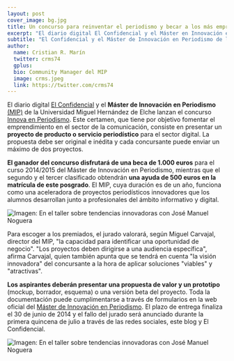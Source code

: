 ```yaml
---
layout: post
cover_image: bg.jpg
title: Un concurso para reinventar el periodismo y becar a los más emprendedores
excerpt: "El diario digital El Confidencial y el Máster en Innovación en Periodismo lanzan el concurso Innova en Periodismo. Este certamen, que tiene por objetivo fomentar el emprendimiento en el sector de la comunicación, consiste en presentar un proyecto de producto o servicio periodístico para el sector digital. La propuesta debe ser original e inédita y cada concursante puede enviar un máximo de dos proyectos."
subtitle: "El Confidencial y el Máster de Innovación en Periodismo de la UMH aúnan fuerzas para fomentar la creación de nuevos proyectos informativos."
author:
  name: Cristian R. Marín
  twitter: crms74
  gplus:  
  bio: Community Manager del MIP
  image: crms.jpeg
  link: https://twitter.com/crms74
---
```

El diario digital [El Confidencial](http://www.elconfidencial.com/ "Ir al sitio") y el **Máster de Innovación en Periodismo** [(MIP)](http://mip.umh.es) de la Universidad Miguel Hernández de Elche lanzan el concurso [Innova en Periodismo](http://mip.umh.es/concurso.htm). Este certamen, que tiene por objetivo fomentar el emprendimiento en el sector de la comunicación, consiste en presentar un **proyecto de producto o servicio periodístico** para el sector digital. La propuesta debe ser original e inédita y cada concursante puede enviar un máximo de dos proyectos.

**El ganador del concurso disfrutará de una beca de 1.000 euros** para el curso 2014/2015 del Máster de Innovación en Periodismo, mientras que el segundo y el tercer clasificado obtendrán **una ayuda de 500 euros en la matrícula de este posgrado**. El MIP, cuya duración es de un año, funciona como una aceleradora de proyectos periodísticos innovadores que los alumnos desarrollan junto a profesionales del ámbito informativo y digital.

![Imagen: En el taller sobre tendencias innovadoras con José Manuel Noguera](http://dl.dropboxusercontent.com/u/3578704/Fotos_MIP/47.jpg)

Para escoger a los premiados, el jurado valorará, según Miguel Carvajal, director del MIP, "la capacidad para identificar una oportunidad de negocio". "Los proyectos deben dirigirse a una audiencia específica", afirma Carvajal, quien también apunta que se tendrá en cuenta "la visión innovadora" del concursante a la hora de aplicar soluciones "viables" y "atractivas".

**Los aspirantes deberán presentar una propuesta de valor y un prototipo** (mockup, borrador, esquema) o una versión beta del proyecto. Toda la documentación puede cumplimentarse a través de
formularios en la web oficial del [Máster de Innovación en Periodismo](http://mip.umh.es/concurso.htm). El plazo de entrega finaliza el 30 de junio de 2014 y el fallo del jurado será anunciado durante la primera quincena de julio a través de las redes sociales, este blog y El Confidencial.

![Imagen: En el taller sobre tendencias innovadoras con José Manuel Noguera](http://dl.dropboxusercontent.com/u/3578704/Fotos_MIP/2.jpg)
